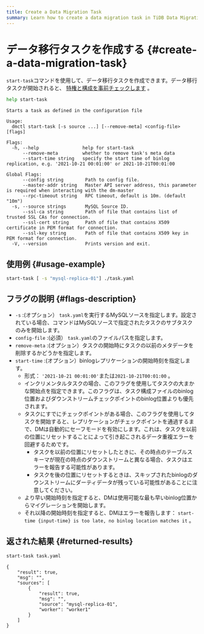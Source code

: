 ```yaml
---
title: Create a Data Migration Task
summary: Learn how to create a data migration task in TiDB Data Migration.
---
```


# データ移行タスクを作成する {#create-a-data-migration-task}

`start-task`コマンドを使用して、データ移行タスクを作成できます。データ移行タスクが開始されると、 [特権と構成を事前チェックします](/dm/dm-precheck.md) 。


```bash
help start-task
```

```
Starts a task as defined in the configuration file

Usage:
  dmctl start-task [-s source ...] [--remove-meta] <config-file> [flags]

Flags:
  -h, --help                help for start-task
      --remove-meta         whether to remove task's meta data
      --start-time string   specify the start time of binlog replication, e.g. '2021-10-21 00:01:00' or 2021-10-21T00:01:00

Global Flags:
      --config string        Path to config file.
      --master-addr string   Master API server address, this parameter is required when interacting with the dm-master
      --rpc-timeout string   RPC timeout, default is 10m. (default "10m")
  -s, --source strings       MySQL Source ID.
      --ssl-ca string        Path of file that contains list of trusted SSL CAs for connection.
      --ssl-cert string      Path of file that contains X509 certificate in PEM format for connection.
      --ssl-key string       Path of file that contains X509 key in PEM format for connection.
  -V, --version              Prints version and exit.
```

## 使用例 {#usage-example}


```bash
start-task [ -s "mysql-replica-01"] ./task.yaml
```

## フラグの説明 {#flags-description}

-   `-s` :(オプション） `task.yaml`を実行するMySQLソースを指定します。設定されている場合、コマンドはMySQLソースで指定されたタスクのサブタスクのみを開始します。
-   `config-file` :(必須） `task.yaml`のファイルパスを指定します。
-   `remove-meta` :(オプション）タスクの開始時にタスクの以前のメタデータを削除するかどうかを指定します。
-   `start-time` :(オプション）binlogレプリケーションの開始時刻を指定します。
    -   形式： `'2021-10-21 00:01:00'`または`2021-10-21T00:01:00` 。
    -   インクリメンタルタスクの場合、このフラグを使用してタスクの大まかな開始点を指定できます。このフラグは、タスク構成ファイルのbinlog位置およびダウンストリームチェックポイントのbinlog位置よりも優先されます。
    -   タスクにすでにチェックポイントがある場合、このフラグを使用してタスクを開始すると、レプリケーションがチェックポイントを通過するまで、DMは自動的にセーフモードを有効にします。これは、タスクを以前の位置にリセットすることによって引き起こされるデータ重複エラーを回避するためです。
        -   タスクを以前の位置にリセットしたときに、その時点のテーブルスキーマが現在の時点のダウンストリームと異なる場合、タスクはエラーを報告する可能性があります。
        -   タスクを後の位置にリセットするときは、スキップされたbinlogのダウンストリームにダーティデータが残っている可能性があることに注意してください。
    -   より早い開始時刻を指定すると、DMは使用可能な最も早いbinlog位置からマイグレーションを開始します。
    -   それ以降の開始時刻を指定すると、DMはエラーを報告します： `start-time {input-time} is too late, no binlog location matches it` 。

## 返された結果 {#returned-results}


```bash
start-task task.yaml
```

```
{
    "result": true,
    "msg": "",
    "sources": [
        {
            "result": true,
            "msg": "",
            "source": "mysql-replica-01",
            "worker": "worker1"
        }
    ]
}
```
